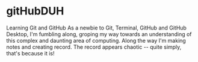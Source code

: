 # gitHubDUH
Learning Git and GitHub
As a newbie to Git, Terminal, GitHub and GitHub Desktop, I'm fumbling along, groping my way towards an understanding of this complex and daunting area of computing. Along the way I'm making notes and creating record. The record appears chaotic -- quite simply, that's because it is! 
